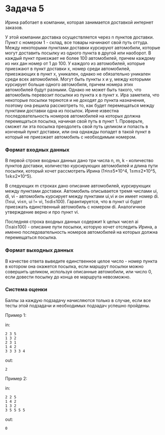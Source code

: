 <!-- RUSSIAN -->
# Задача 5

Ирина работает в компании, которая занимается доставкой интернет заказов.

У этой компании доставка осуществляется через n пунктов доставки. Пункт с номером 1 - склад, все товары начинают свой путь оттуда.
Между некоторыми пунктами доставки курсируют автомобили, которые могут доставить посылку из одного пункта в другой или наоборот. В каждый пункт приезжает не более 100 автомобилей, причем каждому из них дан номер от 1 до 100. У каждого из автомобилей, которые приезжают в пункт доставки x, номер среди автомобилей, приезжающих в пункт x, уникален, однако не обязательно уникален среди всех автомобилей. Могут быть пункты x и y, между которыми курсирует больше одного автомобиля, причем номера этих автомобилей будут разными. Однако не может быть такого, что автомобиль перевозит посылки из пункта x в пункт x.
Ира заметила, что некоторые посылки теряются и не доходят до пункта назначения, поэтому она решила рассмотреть то, как будет перемещаться между пунктами доставки одна из посылок. Ирине известна последовательность номеров автомобилей на которых должна перемещаться посылка, начиная свой путь в пункт 1. Проверьте, сможет ли эта посылка преодолеть свой путь целиком и попасть в конченый пункт доставки, или она однажды попадет в такой пункт в который не приезжает автомобиль с необходимым номером.

### Формат входных данных 

В первой строке входных данных дано три числа n, m, k - количество пунктов доставки, количество курсирующих автомобилей и длина пути посылки, который хочет рассмотреть Ирина (1≤n≤5\*10\^4, 1≤m≤2\*10\^5, 1≤k≤2\*10\^5).

В следующих m строках дано описание автомобилей, курсирующих между пунктами доставки. Автомобиль описывается тремя числами ui, di, vi - автомобиль курсирует между пунктами ui,vi и он имеет номер di. (1≤ui, vi≤n, ui != vi, 1≤di≤100). Гарантируется, что в пункт ui будет приезжать единственный автомобиль с номером di. Аналогичное утверждение верно и про пункт vi.

Последняя строка входных данных содержит k целых чисел ai (1≤ai≤100) - описание пути посылки, которую хочет отследить Ирина, а именно последовательность номеров автомобилей на которых должна перемещаться посылка.

### Формат выходных данных 

В качестве ответа выведите единственное целое число - номер пункта в котором она окажется посылка, если маршрут посылки можно совершить целиком, используя описанные автомобили, или число 0, если довести посылку до конца ее маршрута невозможно.

### Система оценки 

Баллы за каждую подзадачу начисляются только в случае, если все тесты этой подзадачи и необходимых подзадач успешно пройдены.

Пример 1:

in:
```
2 3 5
1 3 2
2 3 1
1 4 2
3 3 3 3 4
```
out:
```
2
```

Пример 2:

in:
```
2 2 5
1 4 2
1 3 2
3 5 5 5 5
```
out:
```
0
```
